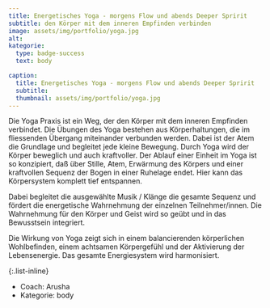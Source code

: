 ```yaml
---
title: Energetisches Yoga - morgens Flow und abends Deeper Spririt
subtitle: den Körper mit dem inneren Empfinden verbinden
image: assets/img/portfolio/yoga.jpg
alt:
kategorie:
  type: badge-success
  text: body

caption:
  title: Energetisches Yoga - morgens Flow und abends Deeper Spririt
  subtitle:
  thumbnail: assets/img/portfolio/yoga.jpg
---
```


Die Yoga Praxis ist ein Weg, der den Körper mit dem inneren Empfinden verbindet. Die Übungen des
Yoga bestehen aus Körperhaltungen, die im fliessenden Übergang miteinander verbunden werden.
Dabei ist der Atem die Grundlage und begleitet jede kleine Bewegung. Durch Yoga wird der Körper
beweglich und auch kraftvoller. Der Ablauf einer Einheit im Yoga ist so konzipiert, daß über Stille, Atem, Erwärmung des Körpers und einer kraftvollen Sequenz der Bogen in einer Ruhelage endet. Hier kann das Körpersystem komplett tief entspannen.

Dabei begleitet die ausgewählte Musik / Klänge die gesamte Sequenz und fördert die energetische
Wahrnehmung der einzelnen Teilnehmer/innen. Die Wahrnehmung für den Körper und Geist wird so
geübt und in das Bewusstsein integriert.

Die Wirkung von Yoga zeigt sich in einem balancierenden körperlichen Wohlbefinden, einem
achtsamen Körpergefühl und der Aktivierung der Lebensenergie. Das gesamte Energiesystem wird
harmonisiert.

{:.list-inline}
- Coach: Arusha
- Kategorie: <span class="badge badge-success">body</span>
